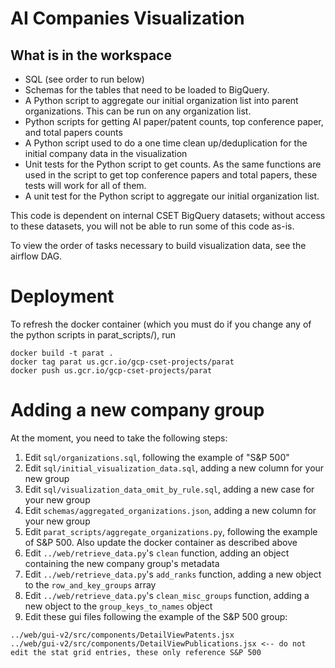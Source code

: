 # AI Companies Visualization

## What is in the workspace

* SQL (see order to run below)
* Schemas for the tables that need to be loaded to BigQuery.
* A Python script to aggregate our initial organization list into parent organizations. This can be run on any organization list.  
* Python scripts for getting AI paper/patent counts, top conference paper, and total papers counts
* A Python script used to do a one time clean up/deduplication for the initial company data in the visualization
* Unit tests for the Python script to get counts. As the same functions are used in the
script to get top conference papers and total papers, these tests will work for all of them.
* A unit test for the Python script to aggregate our initial organization list.

This code is dependent on internal CSET BigQuery datasets; without access to these datasets, you will not be able to
run some of this code as-is.

To view the order of tasks necessary to build visualization data, see the airflow DAG.

# Deployment

To refresh the docker container (which you must do if you change any of the python scripts in parat_scripts/), run

```
docker build -t parat .
docker tag parat us.gcr.io/gcp-cset-projects/parat
docker push us.gcr.io/gcp-cset-projects/parat
```

# Adding a new company group

At the moment, you need to take the following steps:

1. Edit `sql/organizations.sql`, following the example of "S&P 500"
1. Edit `sql/initial_visualization_data.sql`, adding a new column for your new group 
1. Edit `sql/visualization_data_omit_by_rule.sql`, adding a new case for your new group
1. Edit `schemas/aggregated_organizations.json`, adding a new column for your new group
1. Edit `parat_scripts/aggregate_organizations.py`, following the example of S&P 500. Also update the docker container as described above
1. Edit `../web/retrieve_data.py`'s `clean` function, adding an object containing the new company group's metadata
1. Edit `../web/retrieve_data.py`'s `add_ranks` function, adding a new object to the `row_and_key_groups` array
1. Edit `../web/retrieve_data.py`'s `clean_misc_groups` function, adding a new object to the `group_keys_to_names` object
1. Edit these gui files following the example of the S&P 500 group:
```
../web/gui-v2/src/components/DetailViewPatents.jsx
../web/gui-v2/src/components/DetailViewPublications.jsx <-- do not edit the stat grid entries, these only reference S&P 500
```